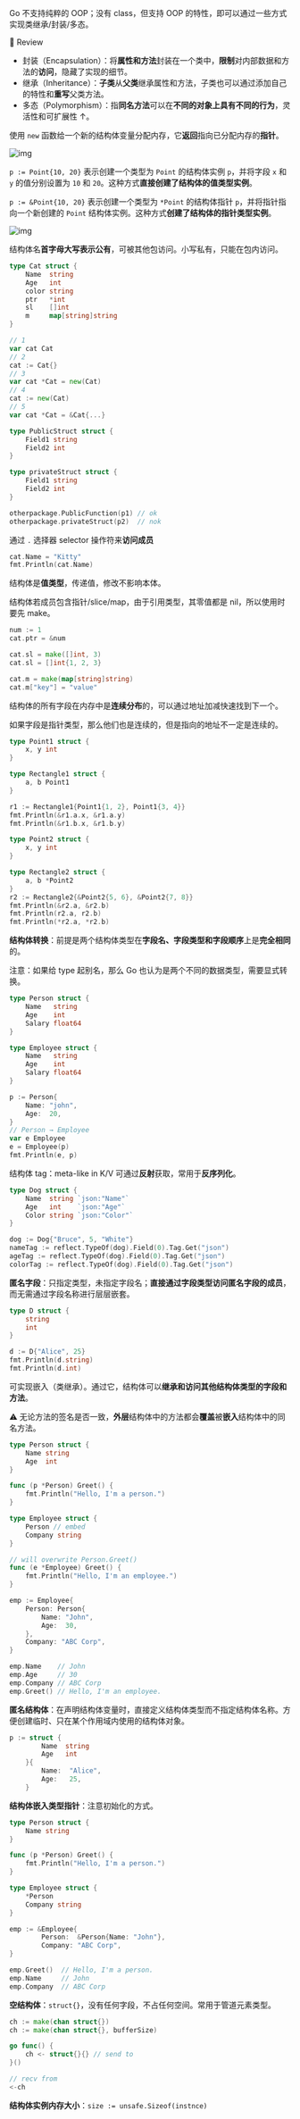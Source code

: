 Go 不支持纯粹的 OOP；没有 class，但支持 OOP 的特性，即可以通过一些方式实现类继承/封装/多态。

:bookmark_tabs: Review

- 封装（Encapsulation）：将**属性和方法**封装在一个类中，**限制**对内部数据和方法的**访问**，隐藏了实现的细节。
- 继承（Inheritance）：**子类**从**父类**继承属性和方法，子类也可以通过添加自己的特性和**重写**父类方法。
- 多态（Polymorphism）：指**同名方法**可以在**不同的对象上具有不同的行为**，灵活性和可扩展性 ↑。

使用 `new` 函数给一个新的结构体变量分配内存，它**返回**指向已分配内存的**指针**。

![img](https://cdn.learnku.com/uploads/images/201808/27/23/4BIeFlKTBD.jpg?imageView2/2/w/1240/h/0)

`p := Point{10, 20}` 表示创建一个类型为 `Point` 的结构体实例 `p`，并将字段 `x` 和 `y` 的值分别设置为 `10` 和 `20`。这种方式**直接创建了结构体的值类型实例**。

`p := &Point{10, 20}` 表示创建一个类型为 `*Point` 的结构体指针 `p`，并将指针指向一个新创建的 `Point` 结构体实例。这种方式**创建了结构体的指针类型实例**。

![img](https://cdn.learnku.com/uploads/images/201808/27/23/OLAUFPV0cu.jpg?imageView2/2/w/1240/h/0)

结构体名**首字母大写表示公有**，可被其他包访问。小写私有，只能在包内访问。

```go
type Cat struct {
	Name  string
	Age   int
	color string
	ptr   *int
	sl    []int
	m     map[string]string
}

// 1
var cat Cat
// 2
cat := Cat{}
// 3
var cat *Cat = new(Cat)
// 4
cat := new(Cat)
// 5
var cat *Cat = &Cat{...}
```

```go
type PublicStruct struct {
	Field1 string
	Field2 int
}

type privateStruct struct {
	Field1 string
	Field2 int
}

otherpackage.PublicFunction(p1) // ok
otherpackage.privateStruct(p2)  // nok
```

通过 `.` 选择器 selector 操作符来**访问成员**

```go
cat.Name = "Kitty"
fmt.Println(cat.Name)
```

结构体是**值类型**，传递值，修改不影响本体。

结构体若成员包含指针/slice/map，由于引用类型，其零值都是 nil，所以使用时要先 make。

```go
num := 1
cat.ptr = &num

cat.sl = make([]int, 3)
cat.sl = []int{1, 2, 3}

cat.m = make(map[string]string)
cat.m["key"] = "value"
```

结构体的所有字段在内存中是**连续分布**的，可以通过地址加减快速找到下一个。

如果字段是指针类型，那么他们也是连续的，但是指向的地址不一定是连续的。

```go
type Point1 struct {
	x, y int
}

type Rectangle1 struct {
	a, b Point1
}

r1 := Rectangle1{Point1{1, 2}, Point1{3, 4}}
fmt.Println(&r1.a.x, &r1.a.y)
fmt.Println(&r1.b.x, &r1.b.y)
```

```go
type Point2 struct {
	x, y int
}

type Rectangle2 struct {
	a, b *Point2
}
r2 := Rectangle2{&Point2{5, 6}, &Point2{7, 8}}
fmt.Println(&r2.a, &r2.b)
fmt.Println(r2.a, r2.b)
fmt.Println(*r2.a, *r2.b)
```

**结构体转换**：前提是两个结构体类型在**字段名、字段类型和字段顺序**上是**完全相同**的。

注意：如果给 type 起别名，那么 Go 也认为是两个不同的数据类型，需要显式转换。

```go
type Person struct {
	Name   string
	Age    int
	Salary float64
}

type Employee struct {
	Name   string
	Age    int
	Salary float64
}

p := Person{
	Name: "john",
	Age:  20,
}
// Person → Employee
var e Employee
e = Employee(p)
fmt.Println(e, p)
```

结构体 tag：meta-like in K/V 可通过**反射**获取，常用于**反序列化**。

```go
type Dog struct {
	Name  string `json:"Name"`
	Age   int    `json:"Age"`
	Color string `json:"Color"`
}

dog := Dog{"Bruce", 5, "White"}
nameTag := reflect.TypeOf(dog).Field(0).Tag.Get("json")
ageTag := reflect.TypeOf(dog).Field(0).Tag.Get("json")
colorTag := reflect.TypeOf(dog).Field(0).Tag.Get("json")
```

**匿名字段**：只指定类型，未指定字段名；**直接通过字段类型访问匿名字段的成员**，而无需通过字段名称进行层层嵌套。

```go
type D struct {
	string
	int
}

d := D{"Alice", 25}
fmt.Println(d.string)
fmt.Println(d.int)
```

可实现嵌入（类继承）。通过它，结构体可以**继承和访问其他结构体类型的字段和方法**。

:warning: 无论方法的签名是否一致，**外层**结构体中的方法都会**覆盖**被**嵌入**结构体中的同名方法。

```go
type Person struct {
	Name string
	Age  int
}

func (p *Person) Greet() {
	fmt.Println("Hello, I'm a person.")
}

type Employee struct {
	Person // embed
	Company string
}

// will overwrite Person.Greet()
func (e *Employee) Greet() {
	fmt.Println("Hello, I'm an employee.")
}

emp := Employee{
	Person: Person{
		Name: "John",
		Age:  30,
	},
	Company: "ABC Corp",
}

emp.Name    // John
emp.Age     // 30
emp.Company // ABC Corp
emp.Greet() // Hello, I'm an employee.
```

**匿名结构体**：在声明结构体变量时，直接定义结构体类型而不指定结构体名称。方便创建临时、只在某个作用域内使用的结构体对象。

```go
p := struct {
		Name  string
		Age   int
	}{
		Name:  "Alice",
		Age:   25,
	}
```

**结构体嵌入类型指针**：注意初始化的方式。

```go
type Person struct {
	Name string
}

func (p *Person) Greet() {
	fmt.Println("Hello, I'm a person.")
}

type Employee struct {
	*Person
	Company string
}

emp := &Employee{
		Person:  &Person{Name: "John"},
		Company: "ABC Corp",
}

emp.Greet()  // Hello, I'm a person.
emp.Name     // John
emp.Company  // ABC Corp
```

**空结构体**：`struct{}`，没有任何字段，不占任何空间。常用于管道元素类型。

```go
ch := make(chan struct{})
ch := make(chan struct{}, bufferSize)

go func() {
    ch <- struct{}{} // send to
}()

// recv from
<-ch
```

**结构体实例内存大小**：`size := unsafe.Sizeof(instnce)`